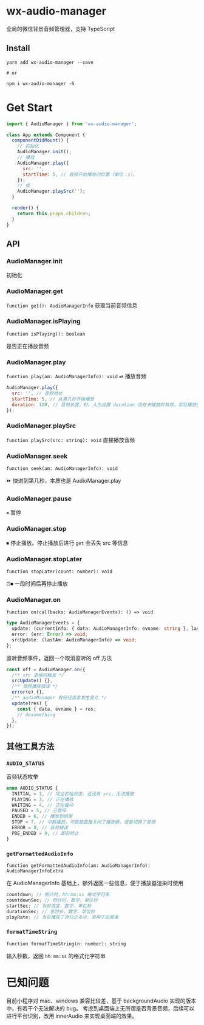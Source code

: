 # wx-audio-manager

全局的微信背景音频管理器，支持 TypeScript

## Install

```
yarn add wx-audio-manager --save

# or

npm i wx-audio-manager -S
```

# Get Start

```javascript
import { AudioManager } from 'wx-audio-manager';

class App extends Component {
  componentDidMount() {
    // 初始化
    AudioManager.init();
    // 播放
    AudioManager.play({
      src: '',
      startTime: 5, // 音频开始播放的位置（单位：s）。
    });
    // 或
    AudioManager.playSrc('');
  }

  render() {
    return this.props.children;
  }
}
```

## API

### AudioManager.init

初始化

### AudioManager.get

`function get(): AudioManagerInfo`
获取当前音频信息

### AudioManager.isPlaying

`function isPlaying(): boolean`

是否正在播放音频

### AudioManager.play

`function play(am: AudioManagerInfo): void`
⏯ 播放音频

```javascript
AudioManager.play({
  src: '', // 音频地址
  startTime: 5, // 从第几秒开始播放
  duration: 120, // 音频长度，秒。人为设置 duration 仅在未播放时有效，实际播放时展示音频的真实长度
});
```

### AudioManager.playSrc

`function playSrc(src: string): void`
直接播放音频

### AudioManager.seek

`function seek(am: AudioManagerInfo): void`

⏩ 快进到第几秒，本质也是 AudioManager.play

### AudioManager.pause

⏸ 暂停

### AudioManager.stop

⏹ 停止播放。停止播放后进行 `get` 会丢失 src 等信息

### AudioManager.stopLater

`function stopLater(count: number): void`

⏰⏹ 一段时间后再停止播放

### AudioManager.on

`function on(callbacks: AudioManagerEvents): () => void`

```typescript
type AudioManagerEvents = {
  update: (currentInfo: { data: AudioManagerInfo; evname: string }, lastAm: AudioManagerInfo) => void;
  error: (err: Error) => void;
  srcUpdate: (lastAm: AudioManagerInfo) => void;
};
```

监听音频事件，返回一个取消监听的 off 方法

```javascript
const off = AudioManager.on({
  /** src 更换时触发 */
  srcUpdate() {},
  /** 音频播放错误 */
  error(e) {},
  /** audioManager 有任何信息发生变化 */
  update(res) {
    const { data, evname } = res;
    // dosomething
  },
});
```

## 其他工具方法

### `AUDIO_STATUS`

音频状态枚举

```typescript
enum AUDIO_STATUS {
  INITIAL = 1, // 完全初始状态，还没有 src，无法播放
  PLAYING = 3, // 正在播放
  WAITING = 4, // 正在缓冲
  PAUSED = 5, // 已暂停
  ENDED = 6, // 播放到结尾
  STOP = 7, // 中断播放，可能是直接关闭了播放器，或者切换了音频
  ERROR = 8, // 音频错误
  PRE_ENDED = 9, // 即将终止
}
```

### `getFormattedAudioInfo`

`function getFormattedAudioInfo(am: AudioManagerInfo): AudioManagerInfoExtra`

在 AudioManagerInfo 基础上，额外返回一些信息，便于播放器渲染时使用

```typescript
countdown; // 倒计时，hh:mm:ss 格式字符串
countdownSec; // 倒计时，数字，单位秒
startSec; // 当前进度，数字，单位秒
durationSec; // 总时长，数字，单位秒
playRate; // 当前播放了百分之多少，常用于进度条
```

### `formatTimeString`

`function formatTimeString(n: number): string`

输入秒数，返回 `hh:mm:ss` 的格式化字符串

# 已知问题

目前小程序对 mac、windows 兼容比较差，基于 backgroundAudio 实现的版本中，有若干个无法解决的 bug。
考虑到桌面端上无所谓是否背景音频，后续可以进行平台识别，改用 innerAudio 来实现桌面端的效果。
